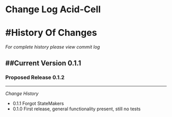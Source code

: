 Change Log Acid-Cell
==================


#History Of Changes
=================

*For complete history please view commit log*

##Current Version 0.1.1
--------------------------	


### Proposed Release 0.1.2
----------------------------



*Change History* 

+ 0.1.1
  Forgot StateMakers
+ 0.1.0
  First release, general functionality present, still no tests


